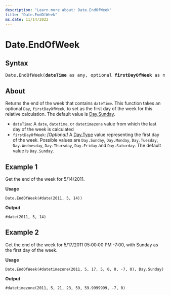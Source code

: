 ```yaml
---
description: "Learn more about: Date.EndOfWeek"
title: "Date.EndOfWeek"
ms.date: 11/14/2022
---
```

# Date.EndOfWeek

## Syntax

<pre>
Date.EndOfWeek(<b>dateTime</b> as any, optional <b>firstDayOfWeek</b> as nullable number) as any  
</pre>
  
## About

Returns the end of the week that contains `dateTime`. This function takes an optional `Day`, `firstDayOfWeek`, to set as the first day of the week for this relative calculation. The default value is [Day.Sunday](/powerquery-m/day-type).

* `dateTime`: A `date`, `datetime`, or `datetimezone` value from which the last day of the week is calculated
* `firstDayOfWeek`: _[Optional]_ A [Day.Type](/powerquery-m/day-type) value representing the first day of the week. Possible values are `Day.Sunday`, `Day.Monday`, `Day.Tuesday`, `Day.Wednesday`, `Day.Thursday`, `Day.Friday` and `Day.Saturday`. The default value is `Day.Sunday`.

## Example 1

Get the end of the week for 5/14/2011.

**Usage**

```powerquery-m
Date.EndOfWeek(#date(2011, 5, 14))
```

**Output**

`#date(2011, 5, 14)`

## Example 2

Get the end of the week for 5/17/2011 05:00:00 PM -7:00, with Sunday as the first day of the week.

**Usage**

```powerquery-m
Date.EndOfWeek(#datetimezone(2011, 5, 17, 5, 0, 0, -7, 0), Day.Sunday)
```

**Output**

`#datetimezone(2011, 5, 21, 23, 59, 59.9999999, -7, 0)`
